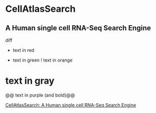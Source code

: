 # CellAtlasSearch
## A Human single cell RNA-Seq Search Engine

diff
- text in red
+ text in green
! text in orange
# text in gray
@@ text in purple (and bold)@@



[CellAtlasSearch: A Human single cell RNA-Seq Search Engine](http://cellatlassearch.iiitd.edu.in/cellatlassearch/index.php)
